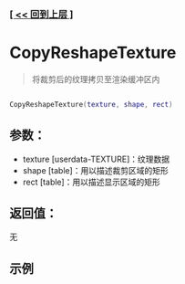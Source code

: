 ### [[ << 回到上层 ]](index.md)

# CopyReshapeTexture

> 将裁剪后的纹理拷贝至渲染缓冲区内

```lua

CopyReshapeTexture(texture, shape, rect)

```

## 参数：

+ texture [userdata-TEXTURE]：纹理数据
+ shape [table]：用以描述裁剪区域的矩形
+ rect [table]：用以描述显示区域的矩形

## 返回值：

无

## 示例

```lua

```